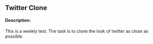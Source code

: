 ## Twitter Clone

#### Description:

This is a weekly test. The task is to clone the look of twitter as close as possible. 
